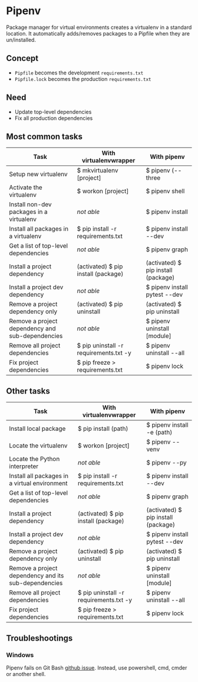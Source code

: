 # Pipenv
Package manager for virtual environments creates a virtualenv in a standard location. It automatically adds/removes packages to a Pipfile when they are un/installed.


## Concept
* `Pipfile` becomes the development `requirements.txt`
* `Pipfile.lock` becomes the production `requirements.txt`


## Need
* Update top-level dependencies
* Fix all production dependencies


## Most common tasks
| Task          | With virtualenvwrapper | With pipenv   |
|---------------|---------------|-------|
| Setup new virtualenv | $ mkvirtualenv [project] | $ pipenv (--three|--two) |
| Activate the virtualenv | $ workon [project] | $ pipenv shell |
| Install non-dev packages in a virtualenv | _not able_ | $ pipenv install |
| Install all packages in a virtualenv | $ pip install -r requirements.txt | $ pipenv install --dev |
| Get a list of top-level dependencies | _not able_ | $ pipenv graph |
| Install a project dependency | (activated) $ pip install (package) | (activated) $ pip install (package) |
| Install a project dev dependency | _not able_ | $ pipenv install pytest --dev |
| Remove a project dependency only | (activated) $ pip uninstall  | (activated) $ pip uninstall |
| Remove a project dependency and sub-dependencies | _not able_ | $ pipenv uninstall [module] |
| Remove all project dependencies | $ pip uninstall -r requirements.txt -y | $ pipenv uninstall --all
| Fix project dependencies | $ pip freeze > requirements.txt | $ pipenv lock |


## Other tasks
| Task          | With virtualenvwrapper | With pipenv   |
|---------------|---------------|-------|
| Install local package | $ pip install (path) | $ pipenv install -e (path) |
| Locate the virtualenv | $ workon [project] | $ pipenv --venv |
| Locate the Python interpreter | _not able_ | $ pipenv --py |
| Install all packages in a virtual environment | $ pip install -r requirements.txt | $ pipenv install --dev |
| Get a list of top-level dependencies | _not able_ | $ pipenv graph |
| Install a project dependency | (activated) $ pip install (package) | (activated) $ pip install (package) |
| Install a project dev dependency | _not able_ | $ pipenv install pytest --dev |
| Remove a project dependency only | (activated) $ pip uninstall  | (activated) $ pip uninstall |
| Remove a project dependency and its sub-dependencies | _not able_ | $ pipenv uninstall [module] |
| Remove all project dependencies | $ pip uninstall -r requirements.txt -y | $ pipenv uninstall --all
| Fix project dependencies | $ pip freeze > requirements.txt | $ pipenv lock |


## Troubleshootings
### Windows
Pipenv fails on Git Bash [github issue](https://github.com/pypa/pipenv/issues/970). Instead, use powershell, cmd, cmder or another shell.
